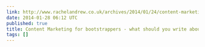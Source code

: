 ```yaml
---
link: http://www.rachelandrew.co.uk/archives/2014/01/24/content-marketing-for-bootstrappers-what-should-you-write-about/
date: 2014-01-28 06:12 UTC
published: true
title: Content Marketing for bootstrappers - what should you write about?
tags: []
---
```



